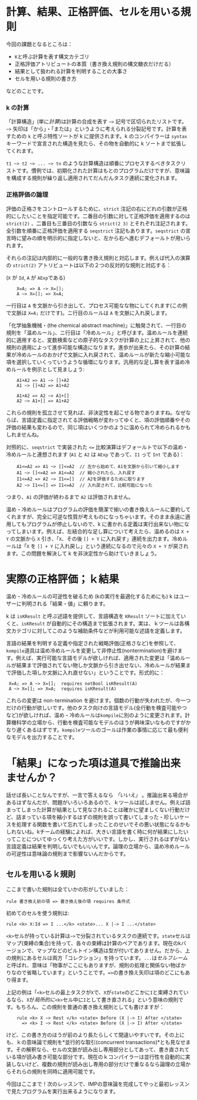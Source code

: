 # 計算、結果、正格評価、セルを用いる規則

今回の課題となるところは：
+ `K`と呼ぶ計算を表す構文カテゴリ
+ 正格評価アトリビュートの本質（書き換え規則の構文糖衣だけだる）
+ 結果として扱われる計算を判明することの大事さ
+ セルを用いる規則の書き方

などのことです。

### k の計算

「計算構造」(単に*計算*)は計算の合成を表す `~>` 記号で区切られたリストです。`~>` 矢印は「から」・「または」というように考えられる分裂記号です。計算を表すための `k` と呼ぶ特性ソートが k に提供されます。k のコンパイラーは `syntax` キーワードで宣言された構造を見たら、その物を自動的に k ソートまで拡張してくれます。

`t1 ~> t2 ~> ... ~> tn` のような計算構造は順番にプロセスするべきタスクリストです。慣例では、初期化された計算はもとのプログラムだけですが、意味論を構成する規則が繰り返し適用されてだんだんタスク連続に変化されます。

### 正格評価の論理

評価の正格さをコントロールするために、`strict` 注記の右にどれの引数が正格的にしたいことを指定可能です。二番目の引数に対して正格評価を適用するのは `strict(2)` 、二番目も三番目の引数なら `strict(2 3)` とそれぞれ注記されます。全引数を順番に正格評価を適用する `seqstrict` 注記もあります。`seqstrict` の宣言時に望みの順を明示的に指定しないと、左から右へ進むデフォールトが用いられます。

それらの注記は内部的に一般的な書き換え規則と対応します。例えば代入の演算の `strict(2)` アトリビュートは以下の２つの反対的な規則と対応する：

(`X` が `Id`, `A` が `AExp`である)

```
    X=A; => A ~> X=[];
    A ~> X=[]; => X=A;
```

一行目は `A` を文脈から引き出して、プロセス可能なな物にしてくれます(この例で文脈は `X=A;` だけです)。ニ行目のルールは `A` を文脈に入れ戻します。

「化学抽象機械・(the chemical abstract machine)」に触発されて、一行目の規則を「温めルール」、ニ行目は「冷めルール」と呼びます。温めルールを連続的に適用すると、変数検索などの原子的なタスクが計算の上に上昇されて、他の規則の適用によって進歩可能な構造になります。進歩が出来たら、その計算の結果が冷めルールのおかげで文脈に入れ戻されて、温めルールが新たな縮小可能な項を選択していくっていうような循環になります。汎用的な足し算を表す温め冷めルールを例示として見ましょう:


```
    A1+A2 => A1 ~> []+A2
    A1 ~> []+A2 => A1+A2

    A1+A2 => A2 ~> A1+[]
    A2 ~> A1+[] => A1+A2
```

これらの規則を孤立させて見れば、非決定性を起こせる物でありますね。なぜならば、言語定義に指定されてる評価戦略が変わってゆくと、項の評価順番やその評価の結果も変わるので、同じ項はいくつかのように温められて冷められるかもしれませんね。

対照的に、`seqstrict` で実装された `<=` 比較演算はデフォールトで以下の温め・冷めルールと連想されます (`A1` と `A2` は `AExp` であって、`I1` って `Int` である)：

```
    A1<=A2 => A1 ~> []<=A2  // 左から始めて、A1を文脈から引いて縮小します
    A1 ~> []<=A2 => A1<=A2  // 縮小されたら、入れ戻す
    I1<=A2 => A2 ~> I1<=[]  // A2を評価するために取ります
    A2 ~> I1<=[] => I1<=A2  // 入れ戻されて、比較可能になった
```

つまり、`A1` の評価が終わるまで `A2` は評価されません。

温め・冷めルールはプログラムの評価を簡潔で揃いの書き換えルールに要約してくれますが、完全に可逆な性質が考えものになっちゃいます。そのまま永遠に適用してもプログラムが停止しないので、k に書かれる定義は実行出来ない物になってしまいます。例えば、左結合的な足し算について考えたら、温めるのは `X + Y` の文脈から `X` 引き、「`X`、その後 `[] + Y` に入れ戻す」連続を出力ます。冷めルールは「`X` を `[] + Y` に入れ戻し」という連続になるので元々の `X + Y` が戻されます。この問題を解決して k を非決定性から助けていきましょう。

# 実際の正格評価；ｋ結果

温め・冷めルールの可逆性を破るため (kの実行を最適化するためにも) k はユーザーに判明される「結果・値」に頼ります。　

k は `isKResult` と呼ぶ述語を提供して、言語構造を `KResult` ソートに加えていくと、`isKResult` が自動的にその構造まで拡張されます。実は、ｋツールは各構文カテゴリに対してこのような補助条件などが利用可能な述語を定義します。

言語の結果を判明する定義や指定された戦略評価(正格さなど)を参照して、`kompile`道具は温め冷めルールを変更して非停止性(nontermination)を避けます。例えば、実行可能な言語モデルが欲しければ、適用された変更は「温めルールが結果まで評価されてない物しか文脈から引き出せない、冷めルールが結果まで評価した項しか文脈に入れ直せない」ということです。形式的に：

```
 X=A; => A ~> X=[];  requires notBool isKResult(A)
 A ~> X=[]; => X=A;  requires isKResult(A)
```

これらの変更は non-termination を避けます。個数の行動が失われたが、今一つだけの行動が欲しいです。他のタスク向けの言語モデル(全行動を検査可能やつなど)が欲しければ、温め・冷めルールは`kompile`に別のように変更されます。計算機科学の立場から、行動を検査可能なモデルのほうが興味深いなものですがかなり遅くあるはずです。`kompile`ツールのゴールは作業の事情に応じて最も便利なモデルを出力することです。

# 「結果」になった項は道具で推論出来ませんか？

話せば長いことなんですが、一言で答えるなら *「いいえ」* 。推論出来る場合があるはずなんだが、問題がいろいろあるので、ｋツールは試しません。例えば詰まってしまった計算が結果として見なされることは確かに望ましくない行動だけど、詰まっている項を縮小するはずの規則を誤って書いてしまった・珍しいケースを処理する関数を書いて忘れてしまったことのせいでその悪い状態になるかもしれないね。kチームの経験によれば、大きい言語を書く時に何が結果にしたいってことについてゆっくり考えた方がいいです。しかし、実行されるはずがない言語定義は結果を判明しないでもいいんです。論理の立場から、温め冷めルールの可逆性は意味論の規則まで影響ないんだからです。

## セルを用いるｋ規則

ここまで書いた規則は全ていかの形がしていました：

`rule 書き換え前の項 => 書き換え後の項 requires 条件式`

初めてのセルを使う規則は:

`rule <k> X:Id => I ...</k> <state>... X |-> I ...</state>`

`<k>`セルが持っている計算は`~>`で分裂されているタスクの連続です。`state`セルはマップ(束縛の集合)を持って、各々の束縛は計算のペアであります。現在のkバージョンで、マップなどのビルトイン構造は型が付いてありません。だから、上の規則にあるセルは両方「コレクション」を持っています。`...`は*セルフレーム*と呼ばれ、意味は「物事がここにもありますが、規則の処理と関係ない物ばかりなので省略しています」ということです。`=>`の書き換え矢印は項のどこにもあり得ます。

上記の例は「`<k>`セルの最上タスクが`X`で、`X`が`state`のどこかに`I`と束縛されているなら、`X`が*局所的に*`<k>`セル中に`I`として書き直される」という意味の規則です。もちろん、この規則を普通の書き換え規則としても書けますが：

```
    rule <k> X ~> Rest </k> <state> Before (X |-> I) After </state>
      => <k> I ~> Rest </k> <state> Before (X |-> I) After </state>
```

けど、この書き方のほうが前のより長たらしくて間違いやすいです。その上にも、ｋの意味論で規則を*並行的な取引(concurrent transactions)*とも見なせます。その解釈なら、セルの文脈が読み出し専用部分としてあって、書き直されている項が読み書き可能な部分です。現在のｋコンパイラーは並行性を自動的に実装しないけど、複数の規則が読み出し専用の部分だけで重なるなら論理の立場からそれらの規則を同時に適用可能です。

今回はここまで！次のレッスンで、IMPの意味論を完成してやっと最初レッスンで見たプログラムを実行出来るようになります。
